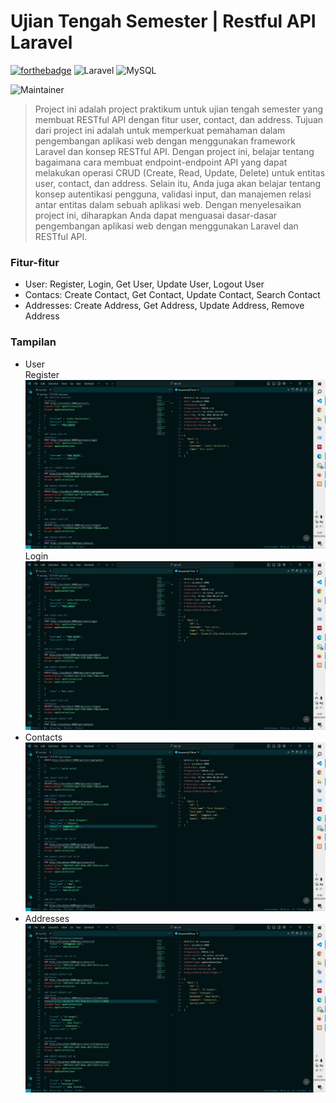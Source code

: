 # Ujian Tengah Semester | Restful API Laravel

 [![forthebadge](https://forthebadge.com/images/badges/built-with-love.svg)](https://forthebadge.com)
![Laravel](https://img.shields.io/badge/laravel-%23FF2D20.svg?style=for-the-badge&logo=laravel&logoColor=white) ![MySQL](https://img.shields.io/badge/MySQL-005C84?style=for-the-badge&logo=mysql&logoColor=white)

![Maintainer](https://img.shields.io/badge/Author-Feis_Aulia_F_|_22091397953_|_MIB_2022-blue)
> Project ini adalah project praktikum untuk ujian tengah semester yang membuat RESTful API dengan fitur user, contact, dan address. Tujuan dari project ini adalah untuk memperkuat pemahaman dalam pengembangan aplikasi web dengan menggunakan framework Laravel dan konsep RESTful API. Dengan project ini, belajar tentang bagaimana cara membuat endpoint-endpoint API yang dapat melakukan operasi CRUD (Create, Read, Update, Delete) untuk entitas user, contact, dan address. Selain itu, Anda juga akan belajar tentang konsep autentikasi pengguna, validasi input, dan manajemen relasi antar entitas dalam sebuah aplikasi web. Dengan menyelesaikan project ini, diharapkan Anda dapat menguasai dasar-dasar pengembangan aplikasi web dengan menggunakan Laravel dan RESTful API.

### Fitur-fitur
- User: Register, Login, Get User, Update User, Logout User
- Contacs: Create Contact, Get Contact, Update Contact, Search Contact
- Addresses: Create Address, Get Address, Update Address, Remove Address

### Tampilan
- User
  <br>Register
  <img src="preview/register.jpg">
  <br>Login
  <img src="preview/login.jpg">
- Contacts
  <img src="preview/contact.jpg">
- Addresses
  <img src="preview/addresses.jpg">

  
